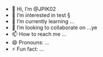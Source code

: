 - 👋 Hi, I’m @JPIK02
- 👀 I’m interested in test §
- 🌱 I’m currently learning ...
- 💞️ I’m looking to collaborate on ...ye
- 📫 How to reach me ...
- 😄 Pronouns: ...
- ⚡ Fun fact: ...

<!---
JPIK02/JPIK02 is a ✨ special ✨ repository because its `README.md` (this file) appears on your GitHub profile.
You can click the Preview link to take a look at your changes.
--->
